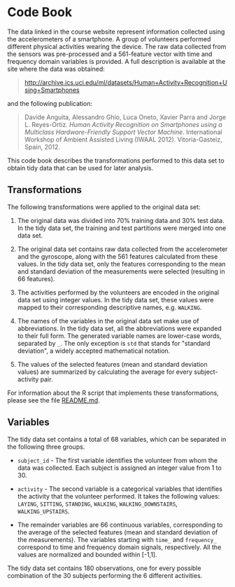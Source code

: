 Code Book
=========

The data linked in the course website represent information collected
using the accelerometers of a smartphone. A group of volunteers performed 
different physical activities wearing the device. The raw data collected 
from the sensors was pre-processed and a 561-feature vector with time 
and frequency domain variables is provided. A full description is available
at the site where the data was obtained:

> http://archive.ics.uci.edu/ml/datasets/Human+Activity+Recognition+Using+Smartphones 

and the following publication:

> Davide Anguita, Alessandro Ghio, Luca Oneto, Xavier Parra and Jorge L. Reyes-Ortiz.
> *Human Activity Recognition on Smartphones using a Multiclass Hardware-Friendly
> Support Vector Machine*. International Workshop of Ambient Assisted Living
> (IWAAL 2012). Vitoria-Gasteiz, Spain, 2012.

This code book describes the transformations performed to this data set 
to obtain tidy data that can be used for later analysis.

Transformations
---------------

The following transformations were applied to the original data set:

1.  The original data was divided into 70% training data and 30% test data.
    In the tidy data set, the training and test partitions were merged into 
    one data set.

2.  The original data set contains raw data collected from the accelerometer 
    and the gyroscope, along with the 561 features calculated from these values.
    In the tidy data set, only the features corresponding to the mean and 
    standard deviation of the measurements were selected (resulting 
    in 66 features).

3.  The activities performed by the volunteers are encoded in the original data 
    set using integer values. In the tidy data set, these values were mapped to
    their corresponding descriptive names, e.g. `WALKING`.

4.  The names of the variables in the original data set make use of abbreviations.
    In the tidy data set, all the abbreviations were expanded to their full form.
    The generated variable names are lower-case words, separated by `_`.
    The only exception is `std` that stands for "standard deviation",
    a widely accepted mathematical notation.

5.  The values of the selected features (mean and standard deviation values)
    are summarized by calculating the average for every subject-activity pair.

For information about the R script that implements these transformations,
please see the file [README.md](README.md).

Variables
---------

The tidy data set contains a total of 68 variables, which can be separated
in the following three groups.

*   `subject_id` - The first variable identifies the volunteer from whom 
    the data was collected. Each subject is assigned an integer value 
    from 1 to 30.

*   `activity` - The second variable is a categorical variables that identifies
    the activity that the volunteer performed. It takes the following values:
    `LAYING`, `SITTING`, `STANDING`, `WALKING`, `WALKING_DOWNSTAIRS`,
    `WALKING_UPSTAIRS`.

*   The remainder variables are 66 continuous variables, corresponding to the
    average of the selected features (mean and standard deviation of the
    measurements). The variables starting with `time_` and `frequency_`
    correspond to time and frequency domain signals, respectively.
    All the values are normalized and bounded within [-1,1].

The tidy data set contains 180 observations, one for every possible combination
of the 30 subjects performing the 6 different activities.
